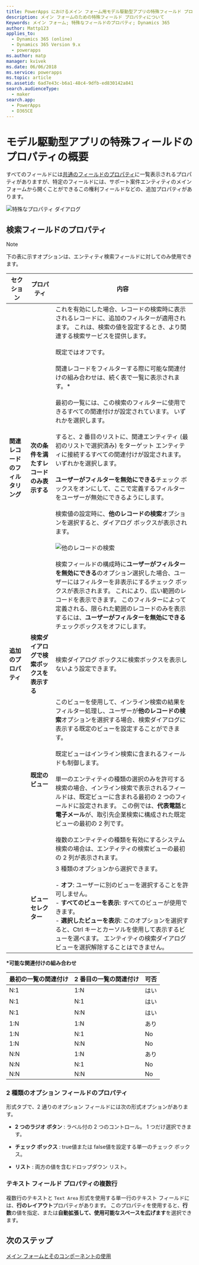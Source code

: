 ```yaml
---
title: PowerApps におけるメイン フォーム用モデル駆動型アプリの特殊フィールド プロパティ | MicrosoftDocs
description: メイン フォームのための特殊フィールド プロパティについて
Keywords: メイン フォーム; 特殊なフィールドのプロパティ; Dynamics 365
author: Mattp123
applies_to:
  - Dynamics 365 (online)
  - Dynamics 365 Version 9.x
  - powerapps
ms.author: matp
manager: kvivek
ms.date: 06/06/2018
ms.service: powerapps
ms.topic: article
ms.assetid: 6ad7e43c-b6a1-48c4-9dfb-ed830142a841
search.audienceType:
  - maker
search.app:
  - PowerApps
  - D365CE
---
```

# <a name="overview-of-model-driven-app-special-field-properties"></a>モデル駆動型アプリの特殊フィールドのプロパティの概要

 すべてのフィールドには[共通のフィールドのプロパティ](common-field-properties-legacy.md)に一覧表示されるプロパティがありますが、特定のフィールドには、サポート案件エンティティのメイン フォームから開くことができるこの権利フィールドなどの、追加プロパティがあります。  

![特殊なプロパティ ダイアログ](media/special-properties.png)
  
<a name="BKMK_LookupFieldProperties"></a>  
 
## <a name="lookup-field-properties"></a>検索フィールドのプロパティ  
  
> [!NOTE]
>  下の表に示すオプションは、エンティティ検索フィールドに対してのみ使用できます。  
  
|セクション​​|プロパティ|内容|  
|-------------|--------------|-----------------|  
|**関連レコードのフィルタリング**|**次の条件を満たすレコードのみ表示する**|これを有効にした場合、レコードの検索時に表示されるレコードに、追加のフィルターが適用されます。 これは、検索の値を設定するとき、より関連する検索サービスを提供します。<br /><br /> 既定ではオフです。<br /><br /> 関連レコードをフィルターする際に可能な関連付けの組み合わせは、続く表で一覧に表示されます。*<br /><br /> 最初の一覧には、この検索のフィルターに使用できるすべての関連付けが設定されています。 いずれかを選択します。<br /><br /> すると、2 番目のリストに、関連エンティティ (最初のリストで選択済み) をターゲット エンティティに接続するすべての関連付けが設定されます。 いずれかを選択します。<br /><br /> **ユーザーがフィルターを無効にできる**チェック ボックスをオンにして、ここで定義するフィルターをユーザーが無効にできるようにします。<br /><br /> 検索値の設定時に、**他のレコードの検索**オプションを選択すると、ダイアログ ボックスが表示されます。<br /><br /> ![他のレコードの検索](media/crm-ua-v-8-1-look-up-more-records.png) <br /><br /> 検索フィールドの構成時に**ユーザーがフィルターを無効にできる**のオプション選択した場合、ユーザーにはフィルターを非表示にするチェック ボックスが表示されます。  これにより、広い範囲のレコードを表示できます。 このフィルターによって定義される、限られた範囲のレコードのみを表示するには、**ユーザーがフィルターを無効にできる**チェックボックスをオフにします。|  
|**追加のプロパティ**|**検索ダイアログで検索ボックスを表示する**|検索ダイアログ ボックスに検索ボックスを表示しないよう設定できます。|  
||**既定のビュー**|このビューを使用して、インライン検索の結果をフィルター処理し、ユーザーが**他のレコードの検索**オプションを選択する場合、検索ダイアログに表示する既定のビューを設定することができます。<br /><br /> 既定ビューはインライン検索に含まれるフィールドも制御します。<br /><br /> 単一のエンティティの種類の選択のみを許可する検索の場合、インライン検索で表示されるフィールドは、既定ビューに含まれる最初の 2 つのフィールドに設定されます。 この例では、**代表電話**と**電子メール**が、取引先企業検索に構成された既定ビューの最初の 2 列です。<br /><br /> 複数のエンティティの種類を有効にするシステム検索の場合は、エンティティの検索ビューの最初の 2 列が表示されます。|  
||**ビュー セレクター**|3 種類のオプションから選択できます。<br /><br /> -   **オフ**: ユーザーに別のビューを選択することを許可しません。<br />-   **すべてのビューを表示**: すべてのビューが使用できます。<br />-   **選択したビューを表示**: このオプションを選択すると、Ctrl キーとカーソルを使用して表示するビューを選べます。 エンティティの検索ダイアログ ビューを選択解除することはできません。|  
  
 **\*可能な関連付けの組み合わせ**  
  
|最初の一覧の関連付け|2 番目の一覧の関連付け|可否|  
|-----------------------------|------------------------------|----------------|  
|N:1|1:N|はい|  
|N:1|N:1|はい|  
|N:1|N:N|はい|  
|1:N|1:N|あり|  
|1:N|N:1|No|  
|1:N|N:N|No|  
|N:N|1:N|あり|  
|N:N|N:1|No|  
|N:N|N:N|No|  
  
<a name="BKMK_TwoOptionProperties"></a>   

### <a name="two-option-field-properties"></a>2 種類のオプション フィールドのプロパティ  
 形式タブで、2 通りのオプション フィールドには次の形式オプションがあります。  
  
- **2 つのラジオ ボタン** : ラベル付の 2 つのコントロール。 1 つだけ選択できます。  
  
- **チェック ボックス** : true値または false値を設定する単一のチェック ボックス。  
  
- **リスト** : 両方の値を含むドロップダウン リスト。  
  
<a name="BKMK_MultipleLinesOfTextProperties"></a>   

### <a name="multiple-lines-of-text-field-properties"></a>テキスト フィールド プロパティの複数行  
 複数行のテキストと `Text Area` 形式を使用する単一行のテキスト フィールドには、**行のレイアウト**プロパティがあります。 このプロパティを使用すると、**行数**の値を指定、または**自動拡張して、使用可能なスペースを広げます**を選択できます。  

## <a name="next-steps"></a>次のステップ

[メイン フォームとそのコンポーネントの使用](use-main-form-and-components.md)
